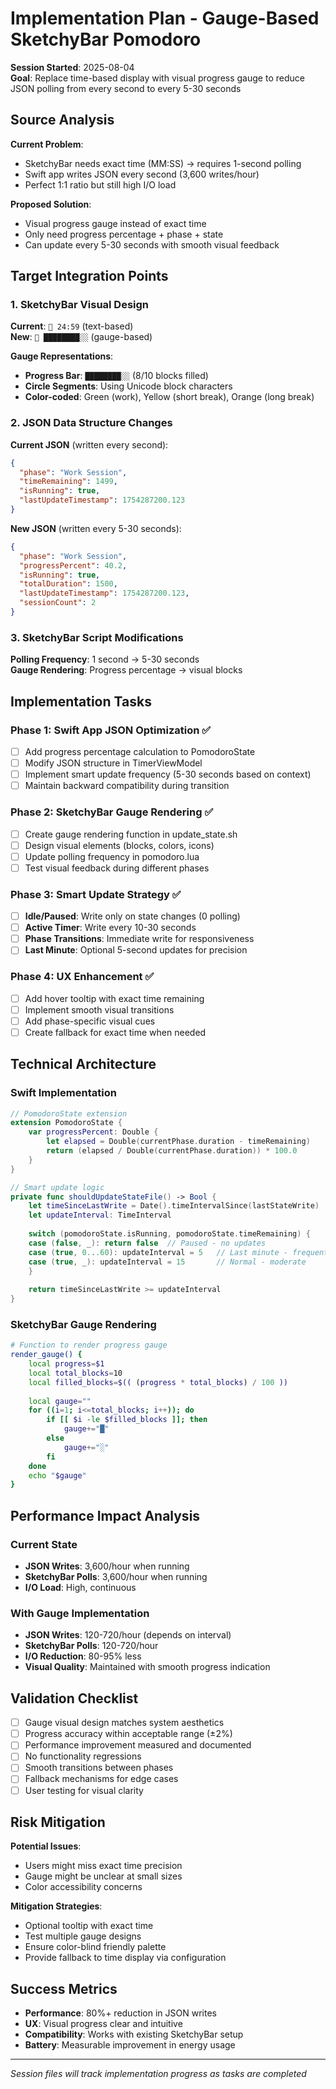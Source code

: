 # Implementation Plan - Gauge-Based SketchyBar Pomodoro

**Session Started**: 2025-08-04  
**Goal**: Replace time-based display with visual progress gauge to reduce JSON polling from every second to every 5-30 seconds

## Source Analysis

**Current Problem**:
- SketchyBar needs exact time (MM:SS) → requires 1-second polling
- Swift app writes JSON every second (3,600 writes/hour)
- Perfect 1:1 ratio but still high I/O load

**Proposed Solution**:
- Visual progress gauge instead of exact time
- Only need progress percentage + phase + state
- Can update every 5-30 seconds with smooth visual feedback

## Target Integration Points

### 1. SketchyBar Visual Design
**Current**: `🍅 24:59` (text-based)  
**New**: `🍅 ████████░░` (gauge-based)

**Gauge Representations**:
- **Progress Bar**: `████████░░` (8/10 blocks filled)
- **Circle Segments**: Using Unicode block characters
- **Color-coded**: Green (work), Yellow (short break), Orange (long break)

### 2. JSON Data Structure Changes
**Current JSON** (written every second):
```json
{
  "phase": "Work Session",
  "timeRemaining": 1499,
  "isRunning": true,
  "lastUpdateTimestamp": 1754287200.123
}
```

**New JSON** (written every 5-30 seconds):
```json
{
  "phase": "Work Session", 
  "progressPercent": 40.2,
  "isRunning": true,
  "totalDuration": 1500,
  "lastUpdateTimestamp": 1754287200.123,
  "sessionCount": 2
}
```

### 3. SketchyBar Script Modifications
**Polling Frequency**: 1 second → 5-30 seconds  
**Gauge Rendering**: Progress percentage → visual blocks

## Implementation Tasks

### Phase 1: Swift App JSON Optimization ✅
- [ ] Add progress percentage calculation to PomodoroState
- [ ] Modify JSON structure in TimerViewModel
- [ ] Implement smart update frequency (5-30 seconds based on context)
- [ ] Maintain backward compatibility during transition

### Phase 2: SketchyBar Gauge Rendering ✅
- [ ] Create gauge rendering function in update_state.sh
- [ ] Design visual elements (blocks, colors, icons)
- [ ] Update polling frequency in pomodoro.lua
- [ ] Test visual feedback during different phases

### Phase 3: Smart Update Strategy ✅
- [ ] **Idle/Paused**: Write only on state changes (0 polling)
- [ ] **Active Timer**: Write every 10-30 seconds
- [ ] **Phase Transitions**: Immediate write for responsiveness
- [ ] **Last Minute**: Optional 5-second updates for precision

### Phase 4: UX Enhancement ✅
- [ ] Add hover tooltip with exact time remaining
- [ ] Implement smooth visual transitions
- [ ] Add phase-specific visual cues
- [ ] Create fallback for exact time when needed

## Technical Architecture

### Swift Implementation
```swift
// PomodoroState extension
extension PomodoroState {
    var progressPercent: Double {
        let elapsed = Double(currentPhase.duration - timeRemaining)
        return (elapsed / Double(currentPhase.duration)) * 100.0
    }
}

// Smart update logic
private func shouldUpdateStateFile() -> Bool {
    let timeSinceLastWrite = Date().timeIntervalSince(lastStateWrite)
    let updateInterval: TimeInterval
    
    switch (pomodoroState.isRunning, pomodoroState.timeRemaining) {
    case (false, _): return false  // Paused - no updates
    case (true, 0...60): updateInterval = 5   // Last minute - frequent
    case (true, _): updateInterval = 15       // Normal - moderate
    }
    
    return timeSinceLastWrite >= updateInterval
}
```

### SketchyBar Gauge Rendering
```bash
# Function to render progress gauge
render_gauge() {
    local progress=$1
    local total_blocks=10
    local filled_blocks=$(( (progress * total_blocks) / 100 ))
    
    local gauge=""
    for ((i=1; i<=total_blocks; i++)); do
        if [[ $i -le $filled_blocks ]]; then
            gauge+="█"
        else
            gauge+="░"
        fi
    done
    echo "$gauge"
}
```

## Performance Impact Analysis

### Current State
- **JSON Writes**: 3,600/hour when running
- **SketchyBar Polls**: 3,600/hour when running
- **I/O Load**: High, continuous

### With Gauge Implementation
- **JSON Writes**: 120-720/hour (depends on interval)
- **SketchyBar Polls**: 120-720/hour 
- **I/O Reduction**: 80-95% less
- **Visual Quality**: Maintained with smooth progress indication

## Validation Checklist

- [ ] Gauge visual design matches system aesthetics  
- [ ] Progress accuracy within acceptable range (±2%)
- [ ] Performance improvement measured and documented
- [ ] No functionality regressions
- [ ] Smooth transitions between phases
- [ ] Fallback mechanisms for edge cases
- [ ] User testing for visual clarity

## Risk Mitigation

**Potential Issues**:
- Users might miss exact time precision
- Gauge might be unclear at small sizes
- Color accessibility concerns

**Mitigation Strategies**:
- Optional tooltip with exact time
- Test multiple gauge designs
- Ensure color-blind friendly palette
- Provide fallback to time display via configuration

## Success Metrics

- **Performance**: 80%+ reduction in JSON writes
- **UX**: Visual progress clear and intuitive
- **Compatibility**: Works with existing SketchyBar setup
- **Battery**: Measurable improvement in energy usage

---
*Session files will track implementation progress as tasks are completed*